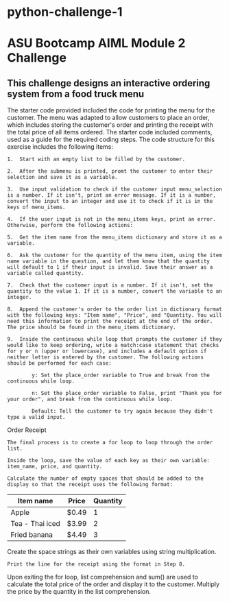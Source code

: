 # python-challenge-1
# ASU Bootcamp AIML Module 2 Challenge

## This challenge designs an interactive ordering system from a food truck menu
The starter code provided included the code for printing the menu for the customer. 
The menu was adapted to allow customers to place an order, which includes storing the customer's order and printing the receipt with the total price of all items ordered. 
The starter code included comments, used as a guide for the required coding steps.
The code structure for this exercise includes the following items:

    1.  Start with an empty list to be filled by the customer.

    2.  After the submenu is printed, promt the customer to enter their selection and save it as a variable.

    3.  Use input validation to check if the customer input menu_selection is a number. If it isn't, print an error message. If it is a number, convert the input to an integer and use it to check if it is in the keys of menu_items.

    4.  If the user input is not in the menu_items keys, print an error. Otherwise, perform the following actions:

    5.  Get the item name from the menu_items dictionary and store it as a variable.

    6.  Ask the customer for the quantity of the menu item, using the item name variable in the question, and let them know that the quantity will default to 1 if their input is invalid. Save their answer as a variable called quantity.

    7.  Check that the customer input is a number. If it isn't, set the quantity to the value 1. If it is a number, convert the variable to an integer.

    8.  Append the customer's order to the order list in dictionary format with the following keys: "Item name", "Price", and "Quantity. You will need this information to print the receipt at the end of the order. The price should be found in the menu_items dictionary.

    9.  Inside the continuous while loop that prompts the customer if they would like to keep ordering, write a match:case statement that checks for y or n (upper or lowercase), and includes a default option if neither letter is entered by the customer. The following actions should be performed for each case:

            y: Set the place_order variable to True and break from the continuous while loop.

            n: Set the place_order variable to False, print "Thank you for your order", and break from the continuous while loop.

            Default: Tell the customer to try again because they didn't type a valid input.

Order Receipt

    The final process is to create a for loop to loop through the order list.

    Inside the loop, save the value of each key as their own variable: item_name, price, and quantity.

    Calculate the number of empty spaces that should be added to the display so that the receipt uses the following format:

Item name                 | Price  | Quantity
--------------------------|--------|----------
Apple                     | $0.49  | 1
Tea - Thai iced           | $3.99  | 2
Fried banana              | $4.49  | 3
Create the space strings as their own variables using string multiplication.

    Print the line for the receipt using the format in Step 8.

Upon exiting the for loop,  list comprehension and sum() are used to calculate the total price of the order and display it to the customer. 
Multiply the price by the quantity in the list comprehension.